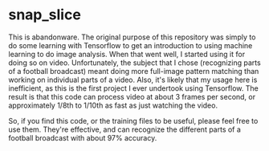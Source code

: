 # snap_slice

This is abandonware. The original purpose of this repository was simply to do some learning with 
Tensorflow to get an introduction to using machine learning to do image analysis. When that went well,
I started using it for doing so on video. Unfortunately, the subject that I chose (recognizing parts of a football broadcast)
meant doing more full-image pattern matching than working on individual parts of a video. Also, it's likely
that my usage here is inefficient, as this is the first project I ever undertook using
Tensorflow. The result is that this code can process video at about 3 frames per second,
or approximately 1/8th to 1/10th as fast as just watching the video. 

So, if you find this code, or the training files to be useful, please feel free to use them. 
They're effective, and can recognize the different parts of a football broadcast with
about 97% accuracy.  